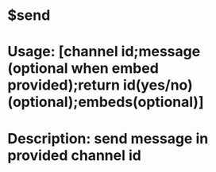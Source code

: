 # $send
# Usage: [channel id;message (optional when embed provided);return id(yes/no)(optional);embeds(optional)]
# Description: send message in provided channel id